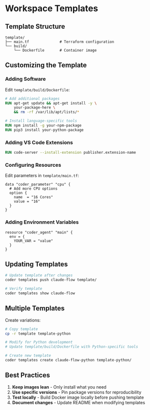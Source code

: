 # Workspace Templates

## Template Structure

```
template/
├── main.tf              # Terraform configuration
└── build/
    └── Dockerfile       # Container image
```

## Customizing the Template

### Adding Software

Edit `template/build/Dockerfile`:

```dockerfile
# Add additional packages
RUN apt-get update && apt-get install -y \
    your-package-here \
    && rm -rf /var/lib/apt/lists/*

# Install language-specific tools
RUN npm install -g your-npm-package
RUN pip3 install your-python-package
```

### Adding VS Code Extensions

```dockerfile
RUN code-server --install-extension publisher.extension-name
```

### Configuring Resources

Edit parameters in `template/main.tf`:

```hcl
data "coder_parameter" "cpu" {
  # Add more CPU options
  option {
    name  = "16 Cores"
    value = "16"
  }
}
```

### Adding Environment Variables

```hcl
resource "coder_agent" "main" {
  env = {
    YOUR_VAR = "value"
  }
}
```

## Updating Templates

```bash
# Update template after changes
coder templates push claude-flow template/

# Verify template
coder templates show claude-flow
```

## Multiple Templates

Create variations:

```bash
# Copy template
cp -r template template-python

# Modify for Python development
# Update template/build/Dockerfile with Python-specific tools

# Create new template
coder templates create claude-flow-python template-python/
```

## Best Practices

1. **Keep images lean** - Only install what you need
2. **Use specific versions** - Pin package versions for reproducibility  
3. **Test locally** - Build Docker image locally before pushing template
4. **Document changes** - Update README when modifying templates